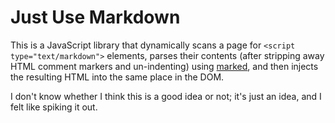 # Just Use Markdown

This is a JavaScript library that dynamically scans a page for `<script type="text/markdown">`
elements, parses their contents (after stripping away HTML comment markers and un-indenting) using
[marked](https://github.com/chjj/marked), and then injects the resulting HTML into the same place
in the DOM.

I don't know whether I think this is a good idea or not; it's just an idea, and I felt like spiking
it out.
